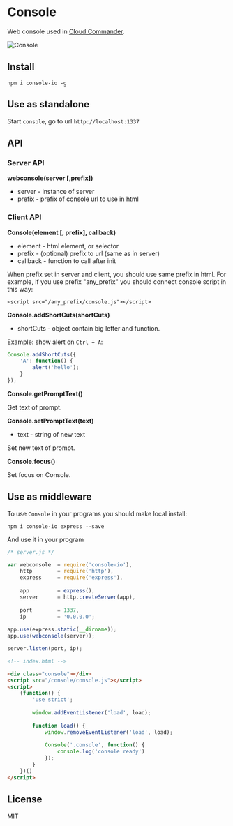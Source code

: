 Console
=======

Web console used in [Cloud Commander](http://cloudcmd.io).

![Console](https://raw.githubusercontent.com/cloudcmd/console/master/img/console.png "Console")

## Install

`npm i console-io -g`

## Use as standalone

Start `console`, go to url `http://localhost:1337`

## API

### Server API

**webconsole(server [,prefix])**

- server    - instance of server
- prefix    - prefix of console url to use in html


### Client API

**Console(element [, prefix], callback)**

- element   - html element, or selector
- prefix    - (optional) prefix to url (same as in server)
- callback  - function to call after init

When prefix set in server and client, you should use same prefix in html.
For example, if you use prefix "any_prefix" you should connect
console script in this way:

`<script src="/any_prefix/console.js"></script>`

**Console.addShortCuts(shortCuts)**

- shortCuts - object contain big letter and function.

Example: show alert on `Ctrl + A`:

```js
Console.addShortCuts({
    'A': function() {
        alert('hello');
    }
});
```

**Console.getPromptText()**

Get text of prompt.

**Console.setPromptText(text)**

- text - string of new text

Set new text of prompt.

**Console.focus()**

Set focus on Console.


## Use as middleware

To use `Console` in your programs you should make local install:

`npm i console-io express --save`

And use it in your program

```js
/* server.js */

var webconsole  = require('console-io'),
    http        = require('http'),
    express     = require('express'),
    
    app         = express(),
    server      = http.createServer(app),
    
    port        = 1337,
    ip          = '0.0.0.0';
    
app.use(express.static(__dirname));
app.use(webconsole(server));

server.listen(port, ip);
```

```html
<!-- index.html -->

<div class="console"></div>
<script src="/console/console.js"></script>
<script>
    (function() {
        'use strict';
        
        window.addEventListener('load', load);
        
        function load() {
            window.removeEventListener('load', load);
            
            Console('.console', function() {
                console.log('console ready')
            });
        }
    })()
</script>
```

## License

MIT